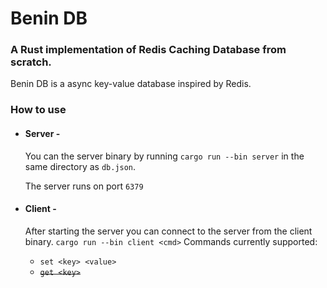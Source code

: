 # Benin DB
### A Rust implementation of Redis Caching Database from scratch.
Benin DB is a async key-value database inspired by Redis.

### How to use
- #### Server -
  You can the server binary by running
  `cargo run --bin server` in the same directory as `db.json`.

  The server runs on port `6379`
- #### Client -
  After starting the server you can connect to the server from the client binary.
  `cargo run --bin client <cmd>`
  Commands currently supported:

  * `set <key> <value>`
  * ~~`get <key>`~~